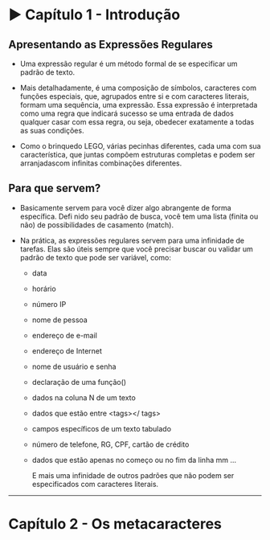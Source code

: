 # :arrow_forward: Capítulo 1 - Introdução

## Apresentando as Expressões Regulares
  
- Uma expressão regular é um método formal de se especificar um padrão de texto.

- Mais detalhadamente, é uma composição de símbolos, caracteres com funções especiais, que, agrupados entre si e com caracteres literais, formam uma sequência, uma expressão. Essa expressão é interpretada como uma regra que indicará sucesso se uma entrada de dados qualquer casar com essa regra, ou seja, obedecer exatamente a todas as suas condições.

- Como o brinquedo LEGO, várias pecinhas diferentes, cada uma com sua característica, que juntas compõem estruturas completas e podem ser arranjadascom infinitas combinações diferentes.

## Para que servem?

- Basicamente servem para você dizer algo abrangente de forma específica. Defi nido seu padrão de busca, você tem uma lista (finita ou não) de possibilidades de casamento (match).

- Na prática, as expressões regulares servem para uma infinidade de tarefas. Elas são úteis sempre que você precisar buscar ou validar um padrão de texto que pode ser variável, como:

  - data
  - horário
  - número IP
  - nome de pessoa
  - endereço de e-mail
  - endereço de Internet
  - nome de usuário e senha
  - declaração de uma função()
  - dados na coluna N de um texto
  - dados que estão entre \<tags></ tags>
  - campos específicos de um texto tabulado
  - número de telefone, RG, CPF, cartão de crédito
  - dados que estão apenas no começo ou no fim da linha
  mm ...
  
    E mais uma infinidade de outros padrões que não podem ser especificados
  com caracteres literais.
---

# Capítulo 2 - Os metacaracteres
